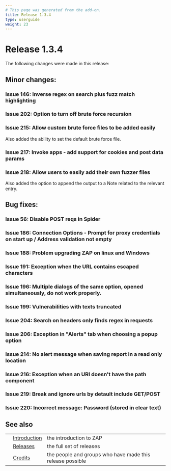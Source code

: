 ```yaml
---
# This page was generated from the add-on.
title: Release 1.3.4
type: userguide
weight: 23
---
```


# Release 1.3.4

The following changes were made in this release:

## Minor changes:

### Issue 146: Inverse regex on search plus fuzz match highlighting

### Issue 202: Option to turn off brute force recursion

### Issue 215: Allow custom brute force files to be added easily

Also added the ability to set the default brute force file.

### Issue 217: Invoke apps - add support for cookies and post data params

### Issue 218: Allow users to easily add their own fuzzer files

Also added the option to append the output to a Note related to the relevant entry.

## Bug fixes:

### Issue 56: Disable POST reqs in Spider

### Issue 186: Connection Options - Prompt for proxy credentials on start up / Address validation not empty

### Issue 188: Problem upgrading ZAP on linux and Windows

### Issue 191: Exception when the URL contains escaped characters

### Issue 196: Multiple dialogs of the same option, opened simultaneously, do not work properly.

### Issue 199: Vulnerabilities with texts truncated

### Issue 204: Search on headers only finds regex in requests

### Issue 206: Exception in "Alerts" tab when choosing a popup option

### Issue 214: No alert message when saving report in a read only location

### Issue 216: Exception when an URI doesn't have the path component

### Issue 219: Break and ignore urls by detault include GET/POST

### Issue 220: Incorrect message: Password (stored in clear text)

## See also

|   |                                     |                                                           |
|---|-------------------------------------|-----------------------------------------------------------|
|   | [Introduction](/docs/desktop/)      | the introduction to ZAP                                   |
|   | [Releases](/docs/desktop/releases/) | the full set of releases                                  |
|   | [Credits](/docs/desktop/credits/)   | the people and groups who have made this release possible |
